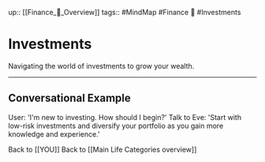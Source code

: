 up:: [[Finance_💸_Overview]]
tags:: #MindMap #Finance 💸 #Investments

# Investments

Navigating the world of investments to grow your wealth.

---
## Conversational Example
User: 'I'm new to investing. How should I begin?'
Talk to Eve: 'Start with low-risk investments and diversify your portfolio as you gain more knowledge and experience.'

Back to [[YOU]]
Back to [[Main Life Categories overview]]
